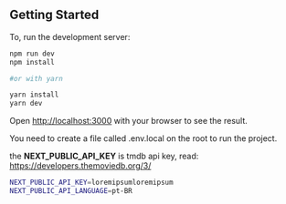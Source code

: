 ## Getting Started

To, run the development server:

```bash
npm run dev
npm install

#or with yarn

yarn install
yarn dev

```

Open [http://localhost:3000](http://localhost:3000) with your browser to see the result.

You need to create a file called .env.local on the root to run the project.

the **NEXT_PUBLIC_API_KEY** is tmdb api key, read: https://developers.themoviedb.org/3/

```bash
NEXT_PUBLIC_API_KEY=loremipsumloremipsum
NEXT_PUBLIC_API_LANGUAGE=pt-BR
```

